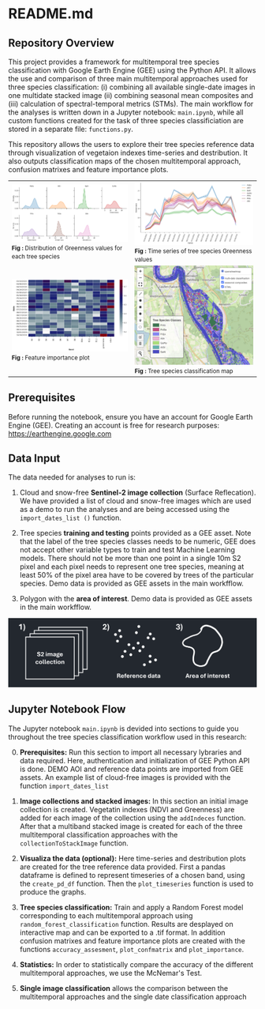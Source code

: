 # README.md

## Repository Overview
This project provides a framework for multitemporal tree species classification with Google Earth Engine (GEE) using the Python API. It allows the use and comparison of three main multitemporal approaches used for three species classification: (i) combining all available single-date images in one multidate stacked image (ii) combining seasonal mean composites and (iii) calculation of spectral-temporal metrics (STMs). The main workflow for the analyses is written down in a Jupyter notebook: `main.ipynb`, while all custom functions created for the task of three species classificiation are stored in a separate file: `functions.py`. 

This repository allows the users to explore their tree species reference data through visualization of vegetaion indexes time-series and destribution. It also outputs classification maps of the chosen multitemporal approach, confusion matrixes and feature importance plots.
<table style="border-collapse: collapse; border: none;">
    <tr>
        <td>
            <img src="README_images/density.png" width="450"><br>
            <small><b>Fig :</b> Distribution of Greenness values for each tree species</small>
        </td>
        <td>
            <img src="README_images/time_series.png" width="450"><br>
            <small><b>Fig :</b> Time series of tree species Greenness values </small>
        </td>
    </tr>
    <tr>
        <td>
            <img src="README_images/importance.png" width="450"><br>
            <small><b>Fig :</b> Feature importance plot</small>
        </td>
        <td>
            <img src="README_images/map.png" width="450"><br>
            <small><b>Fig :</b> Tree species classification map</small>
        </td>
    </tr>
</table>





## Prerequisites

Before running the notebook, ensure you have an account for Google Earth Engine (GEE). Creating an account is free for research purposes: https://earthengine.google.com


## Data Input
The data needed for analyses to run is: 
1. Cloud and snow-free __Sentinel-2 image collection__ (Surface Reflecation). We have provided a list of cloud and snow-free images which are used as a demo to run the analyses and are being accessed using the `import_dates_list ()` function.

2. Tree species __training and testing__ points provided as a GEE asset. Note that the label of the tree species classes needs to be numeric, GEE does not accept other variable types to train and test Machine Learning models. There should not be more than one point in a single 10m S2 pixel and each pixel needs to represent one tree species, meaning at least 50% of the pixel area have to be covered by trees of the particular species. Demo data is provided as GEE assets in the main workfflow.
3. Polygon with the __area of interest__. Demo data is provided as GEE assets in the main workfflow.

<img src="README_images/data.png">


## Jupyter Notebook Flow
The Jupyter notebook `main.ipynb` is devided into sections to guide you throughout the tree species classification workflow used in this research:

0. __Prerequisites:__ Run this section to import all necessary lybraries and data required. Here, authentication and initialization of GEE Python API is done. DEMO AOI and reference data points are imported from GEE assets. An example list of cloud-free images is provided with the function  `import_dates_list` 
1. __Image collections and stacked images:__ In this section an initial image collection is created. Vegetatin indexes (NDVI and Greenness) are added for each image of the collection using the `addIndeces` function.  After that a multiband stacked image is created for each of the three multitemporal classification approaches with the `collectionToStackImage` function.
2. __Visualiza the data (optional):__
Here time-series and destribution plots are created for the tree reference data provided. First a pandas dataframe is defined to represent timeseries of a chosen band, using the `create_pd_df` function. Then the `plot_timeseries` function is used to produce the graphs.
3. __Tree species classification:__ Train and apply a Random Forest model corresponding to each multitemporal approach using `random_forest_classification` function. Results are desplayed on interactive map and can be exported to a .tif format. In addition confusion matrixes and feature importance plots are created with the functions `accuracy_assesment`, `plot_confmatrix` and `plot_importance`.

4. __Statistics:__ In order to statistically compare the accuracy of the different multitemporal approaches, we use the McNemar's Test.

5. __Single image classification__ allows the comparison between the multitemporal approaches and the single date classification approach
